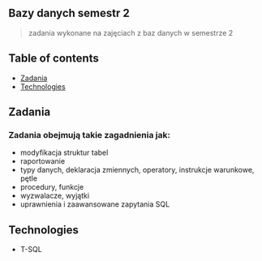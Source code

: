 ## Bazy danych semestr 2
>zadania wykonane na zajęciach z baz danych w semestrze 2

## Table of contents
* [Zadania](#zadania)
* [Technologies](#technologies)

## Zadania
### Zadania obejmują takie zagadnienia jak:
* modyfikacja struktur tabel
* raportowanie
* typy danych, deklaracja zmiennych, operatory, instrukcje warunkowe, pętle
* procedury, funkcje
* wyzwalacze, wyjątki
* uprawnienia i zaawansowane zapytania SQL

## Technologies
* T-SQL

